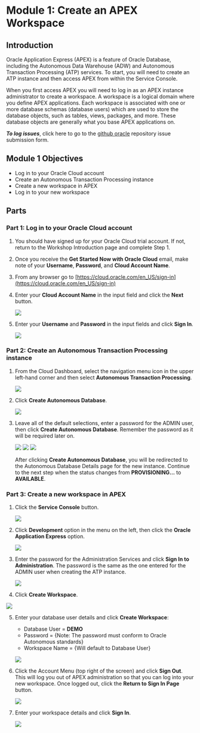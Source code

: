 # Module 1: Create an APEX Workspace

## Introduction

Oracle Application Express (APEX) is a feature of Oracle Database, including the Autonomous Data Warehouse (ADW) and Autonomous Transaction Processing (ATP) services. To start, you will need to create an ATP instance and then access APEX from within the Service Console. 

When you first access APEX you will need to log in as an APEX instance administrator to create a workspace. A workspace is a logical domain where you define APEX applications. Each workspace is associated with one or more database schemas (database users) which are used to store the database objects, such as tables, views, packages, and more. These database objects are generally what you base APEX applications on.

***To log issues***, click here to go to the [github oracle](https://github.com/oracle/learning-library/issues/new) repository issue submission form.

## Module 1 Objectives

- Log in to your Oracle Cloud account
- Create an Autonomous Transaction Processing instance
- Create a new workspace in APEX
- Log in to your new workspace

## Parts

### **Part 1:** Log in to your Oracle Cloud account

1. You should have signed up for your Oracle Cloud trial account. If not, return to the Workshop Introduction page and complete Step 1.

2. Once you receive the **Get Started Now with Oracle Cloud** email, make note of your **Username**, **Password**, and **Cloud Account Name**.

3. From any browser go to [https://cloud.oracle.com/en_US/sign-in](https://cloud.oracle.com/en_US/sign-in)

4. Enter your **Cloud Account Name** in the input field and click the **Next** button.

   ![](images/enter-oracle-cloud-account-name.png)

5. Enter your **Username** and **Password** in the input fields and click **Sign In**.

   ![](images/enter-user-name-and-password.png)

### **Part 2:** Create an Autonomous Transaction Processing instance

1. From the Cloud Dashboard, select the navigation menu icon in the upper left-hand corner and then select **Autonomous Transaction Processing**.

   ![](images/select-atp-in-nav-menu.png)

2. Click **Create Autonomous Database**.

   ![](images/click-create-autonomous-database.png)

3. Leave all of the default selections, enter a password for the ADMIN user, then click **Create Autonomous Database**. Remember the password as it will be required later on.

   ![](images/atp-settings-1.png)
   ![](images/atp-settings-2.png)
   ![](images/atp-settings-3.png)

   After clicking **Create Autonomous Database**, you will be redirected to the Autonomous Database Details page for the new instance. Continue to the next step when the status changes from **PROVISIONING...** to **AVAILABLE**.

### **Part 3:** Create a new workspace in APEX

1. Click the **Service Console** button.

   ![](images/access-atp-service-console.png)

2. Click **Development** option in the menu on the left, then click the **Oracle Application Express** option.

   ![](images/access-apex.png)

3. Enter the password for the Administration Services and click **Sign In to Administration**. The password is the same as the one entered for the ADMIN user when creating the ATP instance.

   ![](images/log-in-as-admin.png)

4. Click **Create Workspace**.
  
  ![](images/welcome-create-workspace.png)

5. Enter your database user details and click **Create Workspace**:
   -  Database User = **DEMO**
   -  Password = <Your Password> {Note: The password must conform to Oracle Autonomous  standards}
   -  Workspace Name = {Will default to Database User}
  
   ![](images/create-workspace.png)

6. Click the Account Menu (top right of the screen) and click **Sign Out**. This will log you out of APEX administration so that you can log into your new workspace. Once logged out, click the **Return to Sign In Page** button.
	
   ![](images/log-out-from-admin.png)

7. Enter your workspace details and click **Sign In**.

   ![](images/log-in-to-workspace.png)
